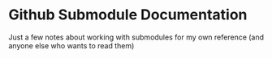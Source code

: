 # Github Submodule Documentation 

Just a few notes about working with submodules for my own reference (and anyone else who wants to read them)